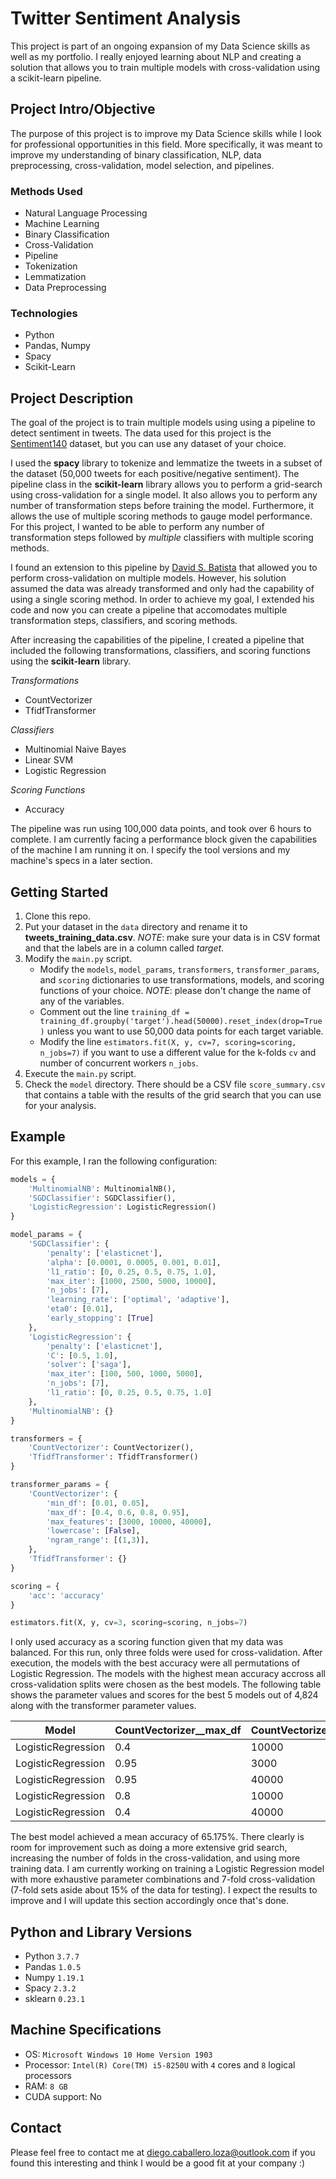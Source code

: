 # Twitter Sentiment Analysis
This project is part of an ongoing expansion of my Data Science skills as well as my portfolio. I really enjoyed learning about NLP and creating a solution that allows you to train multiple models with cross-validation using a scikit-learn pipeline.

## Project Intro/Objective
The purpose of this project is to improve my Data Science skills while I look for professional opportunities in this field. More specifically, it was meant to improve my understanding of binary classification, NLP, data preprocessing, cross-validation, model selection, and pipelines.

### Methods Used
* Natural Language Processing
* Machine Learning
* Binary Classification
* Cross-Validation
* Pipeline
* Tokenization
* Lemmatization
* Data Preprocessing

### Technologies
* Python
* Pandas, Numpy
* Spacy
* Scikit-Learn

## Project Description
The goal of the project is to train multiple models using using a pipeline to detect sentiment in tweets. The data used for this project is the [Sentiment140](http://help.sentiment140.com/for-students) dataset, but you can use any dataset of your choice. 

I used the __spacy__ library to tokenize and lemmatize the tweets in a subset of the dataset (50,000 tweets for each positive/negative sentiment). The pipeline class in the __scikit-learn__ library allows you to perform a grid-search using cross-validation for a single model. It also allows you to perform any number of transformation steps before training the model. Furthermore, it allows the use of multiple scoring methods to gauge model performance. For this project, I wanted to be able to perform any number of transformation steps followed by _multiple_ classifiers with multiple scoring methods. 

I found an extension to this pipeline by [David S. Batista](http://www.davidsbatista.net/blog/2018/02/23/model_optimization/) that allowed you to perform cross-validation on multiple models. However, his solution assumed the data was already transformed and only had the capability of using a single scoring method. In order to achieve my goal, I extended his code and now you can create a pipeline that accomodates multiple transformation steps, classifiers, and scoring methods.

After increasing the capabilities of the pipeline, I created a pipeline that included the following transformations, classifiers, and scoring functions using the __scikit-learn__ library.

_Transformations_
* CountVectorizer
* TfidfTransformer

_Classifiers_
* Multinomial Naive Bayes
* Linear SVM
* Logistic Regression

_Scoring Functions_
* Accuracy

The pipeline was run using 100,000 data points, and took over 6 hours to complete. I am currently facing a performance block given the capabilities of the machine I am running it on. I specify the tool versions and my machine's specs in a later section.

## Getting Started

1. Clone this repo.
2. Put your dataset in the `data` directory and rename it to __tweets_training_data.csv__. _NOTE_: make sure your data is in CSV format and that the labels are in a column called _target_. 
3. Modify the `main.py` script.
   - Modify the `models`, `model_params`, `transformers`, `transformer_params`, and `scoring` dictionaries to use     transformations, models, and scoring functions of your choice. _NOTE_: please don't change the name of any of the variables.
   - Comment out the line `training_df = training_df.groupby('target').head(50000).reset_index(drop=True)` unless you want to use 50,000 data points for each target variable.
   - Modify the line `estimators.fit(X, y, cv=7, scoring=scoring, n_jobs=7)` if you want to use a different value for the k-folds `cv` and number of concurrent workers `n_jobs`.
 4. Execute the `main.py` script.
 5. Check the `model` directory. There should be a CSV file `score_summary.csv` that contains a table with the results of the grid search that you can use for your analysis.

## Example
For this example, I ran the following configuration:
```python
models = {
    'MultinomialNB': MultinomialNB(),
    'SGDClassifier': SGDClassifier(),
    'LogisticRegression': LogisticRegression()
}

model_params = {
    'SGDClassifier': {
        'penalty': ['elasticnet'],
        'alpha': [0.0001, 0.0005, 0.001, 0.01],
        'l1_ratio': [0, 0.25, 0.5, 0.75, 1.0],
        'max_iter': [1000, 2500, 5000, 10000],
        'n_jobs': [7],
        'learning_rate': ['optimal', 'adaptive'],
        'eta0': [0.01],
        'early_stopping': [True]
    },
    'LogisticRegression': {
        'penalty': ['elasticnet'],
        'C': [0.5, 1.0],
        'solver': ['saga'],
        'max_iter': [100, 500, 1000, 5000],
        'n_jobs': [7],
        'l1_ratio': [0, 0.25, 0.5, 0.75, 1.0]
    },
    'MultinomialNB': {}
}

transformers = {
    'CountVectorizer': CountVectorizer(),
    'TfidfTransformer': TfidfTransformer()
}

transformer_params = {
    'CountVectorizer': {
        'min_df': [0.01, 0.05],
        'max_df': [0.4, 0.6, 0.8, 0.95],
        'max_features': [3000, 10000, 40000],
        'lowercase': [False],
        'ngram_range': [(1,3)],
    },
    'TfidfTransformer': {}
}

scoring = {
    'acc': 'accuracy'
}

estimators.fit(X, y, cv=3, scoring=scoring, n_jobs=7)
```
I only used accuracy as a scoring function given that my data was balanced. For this run, only three folds were used for cross-validation. After execution, the models with the best accuracy were all permutations of Logistic Regression. The models with the highest mean accuracy accross all cross-validation splits were chosen as the best models. The following table shows the parameter values and scores for the best 5 models out of 4,824 along with the transformer parameter values.

Model | CountVectorizer__max_df | CountVectorizer__max_features | CountVectorizer__min_df | CountVectorizer__ngram_range | LogisticRegression__C | LogisticRegression__l1_ratio | LogisticRegression__max_iter | LogisticRegression__penalty | LogisticRegression__solver | acc_mean_score
----- | ----------------------- | ----------------------------- | ----------------------- | ---------------------------- | --------------------- | ---------------------------- | ---------------------------- | --------------------------- | -------------------------- | --------------
LogisticRegression | 0.4 | 10000 | 0.01 | (1, 3) | 0.5 | 0.5 | 100.0 | 7.0 | elasticnet | saga | 0.6517499897211945
LogisticRegression | 0.95 | 3000 | 0.01 | (1, 3) | 1.0 | 1.0 | 5000.0 | 7.0 | elasticnet | saga | 0.6517499885211704
LogisticRegression | 0.95 | 40000 | 0.01 | (1, 3) | 0.5 | 0.5 | 100.0 | 7.0 | elasticnet | saga | 0.6517399899211904
LogisticRegression | 0.8 | 10000 | 0.01 | (1, 3) | 0.5 | 0.5 | 100.0 | 7.0 | elasticnet | saga | 0.6517399899211904
LogisticRegression | 0.4 | 40000 | 0.01 | (1, 3) | 0.5 | 0.5 | 1000.0 | 7.0 | elasticnet | saga | 0.6517399899211904

The best model achieved a mean accuracy of 65.175%. There clearly is room for improvement such as doing a more extensive grid search, increasing the number of folds in the cross-validation, and using more training data. I am currently working on training a Logistic Regression model with more exhaustive parameter combinations and 7-fold cross-validation (7-fold sets aside about 15% of the data for testing). I expect the results to improve and I will update this section accordingly once that's done.


## Python and Library Versions
* Python `3.7.7`
* Pandas `1.0.5`
* Numpy `1.19.1`
* Spacy `2.3.2`
* sklearn `0.23.1`

## Machine Specifications
* OS: `Microsoft Windows 10 Home Version 1903`
* Processor: `Intel(R) Core(TM) i5-8250U` with `4` cores and `8` logical processors
 * RAM: `8 GB`
 * CUDA support: No

## Contact
Please feel free to contact me at diego.caballero.loza@outlook.com if you found this interesting and think I would be a good fit at your company :)
